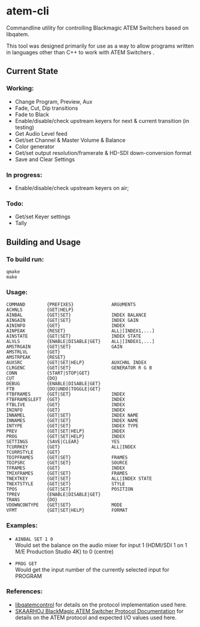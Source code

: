 # atem-cli
Commandline utility for controlling Blackmagic ATEM Switchers based on libqatem.

This tool was designed primarily for use as a way to allow programs written in languages other than C++ to work with ATEM Switchers .

## Current State

### Working:

  * Change Program, Preview, Aux
  * Fade, Cut, Dip transitions
  * Fade to Black
  * Enable/disable/check upstream keyers for next & current transition (in testing)
  * Get Audio Level feed
  * Get/set Channel & Master Volume & Balance
  * Color generator
  * Get/set output resolution/framerate & HD-SDI down-conversion format
  * Save and Clear Settings

### In progress:

  * Enable/disable/check upstream keyers on air; 

### Todo:

  * Get/set Keyer settings
  * Tally

## Building and Usage

### To build run:
```
qmake  
make
```

### Usage:
```
COMMAND        {PREFIXES}              ARGUMENTS  
ACHNLS         {GET|HELP}   
AINBAL         {GET|SET}               INDEX BALANCE  
AINGAIN        {GET|SET}               INDEX GAIN  
AININFO        {GET}                   INDEX  
AINPEAK        {RESET}                 ALL|[INDEX1,...]  
AINSTATE       {GET|SET}               INDEX STATE  
ALVLS          {ENABLE|DISABLE|GET}    ALL|[INDEX1,...]  
AMSTRGAIN      {GET|SET}               GAIN  
AMSTRLVL       {GET}  
AMSTRPEAK      {RESET}  
AUXSRC         {GET|SET|HELP}          AUXCHNL INDEX  
CLRGENC        {GET|SET}               GENERATOR R G B  
CONN           {START|STOP|GET}  
CUT            {DO}  
DEBUG          {ENABLE|DISABLE|GET} 
FTB            {DO|UNDO|TOGGLE|GET}  
FTBFRAMES      {GET|SET}               INDEX  
FTBFRAMESLEFT  {GET}                   INDEX  
FTBLIVE        {GET}                   INDEX  
ININFO         {GET}                   INDEX  
INNAMEL        {GET|SET}               INDEX NAME  
INNAMES        {GET|SET}               INDEX NAME  
INTYPE         {GET|SET}               INDEX TYPE  
PREV           {GET|SET|HELP}          INDEX  
PROG           {GET|SET|HELP}          INDEX  
SETTINGS       {SAVE|CLEAR}            YES  
TCURRKEY       {GET}                   ALL|INDEX  
TCURRSTYLE     {GET}  
TDIPFRAMES     {GET|SET}               FRAMES  
TDIPSRC        {GET|SET}               SOURCE  
TFRAMES        {GET}                   INDEX  
TMIXFRAMES     {GET|SET}               FRAMES  
TNEXTKEY       {GET|SET}               ALL|INDEX STATE  
TNEXTSTYLE     {GET|SET}               STYLE  
TPOS           {GET|SET}               POSITION  
TPREV          {ENABLE|DISABLE|GET}  
TRANS          {DO}  
VDOWNCONTYPE   {GET|SET}               MODE  
VFMT           {GET|SET|HELP}          FORMAT
```

### Examples:
  * `AINBAL SET 1 0`  
Would set the balance on the audio mixer for input 1 (HDMI/SDI 1 on 1 M/E Production Studio 4K) to 0 (centre)

  * `PROG GET`  
Would get the input number of the currently selected input for PROGRAM

### References:
  * [libqatemcontrol](https://github.com/petersimonsson/libqatemcontrol) for details on the protocol implementation used here.
  * [SKAARHOJ BlackMagic ATEM Switcher Protocol Documentation](http://skaarhoj.com/fileadmin/BMDPROTOCOL.html) for details on the ATEM protocol and expected I/O values used here.
